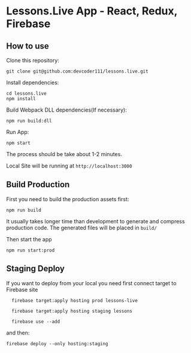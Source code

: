 # Lessons.Live App - React, Redux, Firebase


## How to use

Clone this repository:

	git clone git@github.com:devcoder111/lessons.live.git

Install dependencies:

	cd lessons.live
	npm install

Build Webpack DLL dependencies(If necessary):

	npm run build:dll

Run App:

	npm start

The process should be take about 1-2 minutes.

Local Site will be running at `http://localhost:3000`


## Build Production

First you need to build the production assets first:

	npm run build

It usually takes longer time than development to generate and compress production code. The generated files will be placed in `build/`

Then start the app

	npm run start:prod
  
## Staging Deploy

If you want to deploy from your local you need first connect target to Firebase site

	  firebase target:apply hosting prod lessons-live

	  firebase target:apply hosting staging lessons
	  
	  firebase use --add

and then:

	firebase deploy --only hosting:staging

